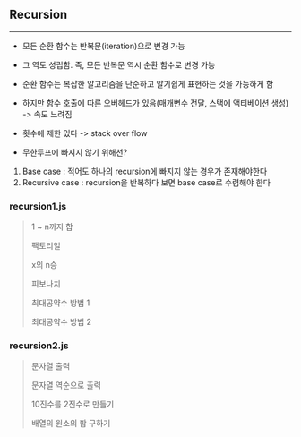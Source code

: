 ## Recursion
---
* 모든 순환 함수는 반복문(iteration)으로 변경 가능

* 그 역도 성립함. 즉, 모든 반복문 역시 순환 함수로 변경 가능

* 순환 함수는 복잡한 알고리즘을 단순하고 알기쉽게 표현하는 것을 가능하게 함

* 하지만 함수 호출에 따른 오버헤드가 있음(매개변수 전달, 스택에 액티베이션 생성) -> 속도 느려짐

* 횟수에 제한 있다 -> stack over flow

* 무한루프에 빠지지 않기 위해선?
 1.  Base case : 적어도 하나의 recursion에 빠지지 않는 경우가 존재해야한다
 2. Recursive case : recursion을 반복하다 보면 base case로 수렴해야 한다



### recursion1.js

> 1 ~ n까지 합
>
> 팩토리얼
>
> x의 n승
>
> 피보나치
>
> 최대공약수 방법 1
>
> 최대공약수 방법 2


### recursion2.js

> 문자열 출력
>
> 문자열 역순으로 출력
>
> 10진수를 2진수로 만들기
>
> 배열의 원소의 합 구하기
